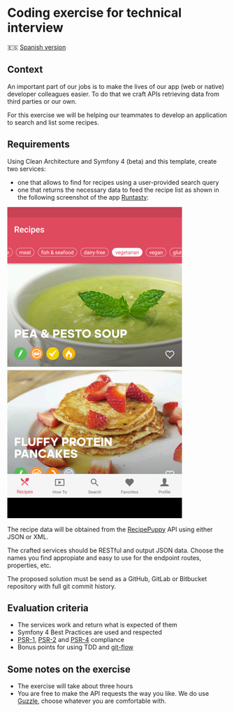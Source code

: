 # Coding exercise for technical interview
:es: [Spanish version]

## Context

An important part of our jobs is to make the lives of our app (web or native)
developer colleagues easier. To do that we craft APIs retrieving data from third
parties or our own.

For this exercise we will be helping our teammates to develop an application
to search and list some recipes.

## Requirements

Using Clean Architecture and Symfony 4 (beta) and this template, create two
services:
* one that allows to find for recipes using a user-provided search query
* one that returns the necessary data to feed the recipe list as shown in the
  following screenshot of the app [Runtasty]:
  
![Runtasty recipe list][screenshot] 

The recipe data will be obtained from the [RecipePuppy] API using either
JSON or XML.

The crafted services should be RESTful and output JSON data. Choose the names
you find appropiate and easy to use for the endpoint routes, properties, etc.

The proposed solution must be send as a GitHub, GitLab or Bitbucket repository
with full git commit history.

## Evaluation criteria

* The services work and return what is expected of them
* Symfony 4 Best Practices are used and respected
* [PSR-1], [PSR-2] and [PSR-4] compliance
* Bonus points for using TDD and [git-flow]

## Some notes on the exercise

* The exercise will take about three hours
* You are free to make the API requests the way you like. We do use [Guzzle],
  choose whatever you are comfortable with.

[Spanish version]: README.es.md
[Runtasty]: https://play.google.com/store/apps/details?id=com.runtastic.android.runtasty.lite 
[screenshot]: runtasty-screenshot.png
[RecipePuppy]: http://www.recipepuppy.com/about/api/
[PSR-1]: http://www.php-fig.org/psr/psr-1/
[PSR-2]: http://www.php-fig.org/psr/psr-2/
[PSR-4]: http://www.php-fig.org/psr/psr-4/
[git-flow]: http://nvie.com/posts/a-successful-git-branching-model/
[Guzzle]: https://github.com/guzzle/guzzle